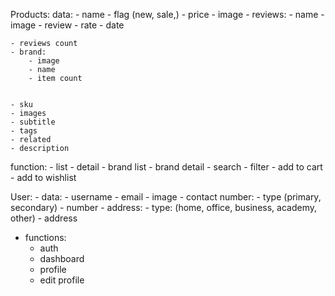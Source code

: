 Products:
    data:
    - name
    - flag (new, sale,)
    - price
    - image
    - reviews:
        - name
        - image
        - review
        - rate
        - date

    - reviews count
    - brand:
        - image
        - name
        - item count


    - sku
    - images
    - subtitle
    - tags
    - related
    - description


function:
    - list
    - detail
    - brand list
    - brand detail
    - search
    - filter
    - add to cart
    - add to wishlist

User:
    - data:
        - username
        - email
        - image
        - contact number:
            - type (primary, secondary)
            - number
        - address:
            - type: (home, office, business, academy, other)
            - address



- functions:
    - auth
    - dashboard
    - profile
    - edit profile


    